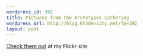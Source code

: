 ```yaml
--- 
wordpress_id: 392
title: Pictures from the Archetypes Gathering
wordpress_url: http://blog.6thdensity.net/?p=392
layout: post
---
```

<a href="http://www.flickr.com/photos/jeremy6d/sets/72057594065846044/">Check them out</a> at my Flickr site.
